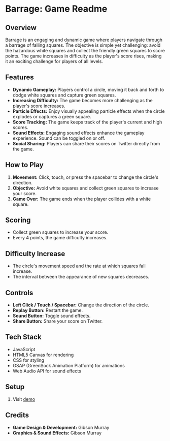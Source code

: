 # Barrage: Game Readme

## Overview

Barrage is an engaging and dynamic game where players navigate through a barrage of falling squares. The objective is simple yet challenging: avoid the hazardous white squares and collect the friendly green squares to score points. The game increases in difficulty as the player's score rises, making it an exciting challenge for players of all levels.

## Features

- **Dynamic Gameplay:** Players control a circle, moving it back and forth to dodge white squares and capture green squares.
- **Increasing Difficulty:** The game becomes more challenging as the player's score increases.
- **Particle Effects:** Enjoy visually appealing particle effects when the circle explodes or captures a green square.
- **Score Tracking:** The game keeps track of the player's current and high scores.
- **Sound Effects:** Engaging sound effects enhance the gameplay experience. Sound can be toggled on or off.
- **Social Sharing:** Players can share their scores on Twitter directly from the game.

## How to Play

1. **Movement:** Click, touch, or press the spacebar to change the circle's direction.
2. **Objective:** Avoid white squares and collect green squares to increase your score.
3. **Game Over:** The game ends when the player collides with a white square.

## Scoring

- Collect green squares to increase your score.
- Every 4 points, the game difficulty increases.

## Difficulty Increase

- The circle's movement speed and the rate at which squares fall increase.
- The interval between the appearance of new squares decreases.

## Controls

- **Left Click / Touch / Spacebar:** Change the direction of the circle.
- **Replay Button:** Restart the game.
- **Sound Button:** Toggle sound effects.
- **Share Button:** Share your score on Twitter.

## Tech Stack

- JavaScript
- HTML5 Canvas for rendering
- CSS for styling
- GSAP (GreenSock Animation Platform) for animations
- Web Audio API for sound effects

## Setup

1. Visit [demo](https://barrage-vert.vercel.app/)

## Credits

- **Game Design & Development:** Gibson Murray
- **Graphics & Sound Effects:** Gibson Murray